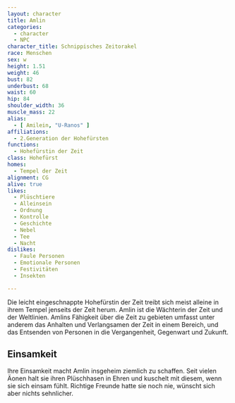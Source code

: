```yaml
---
layout: character
title: Amlin
categories:
  - character
  - NPC
character_title: Schnippisches Zeitorakel
race: Menschen
sex: w
height: 1.51
weight: 46
bust: 82
underbust: 68
waist: 60
hip: 84
shoulder_width: 36
muscle_mass: 22
alias:
  - [ Amilein, "U-Ranos" ]
affiliations:
  - 2.Generation der Hohefürsten
functions:
  - Hohefürstin der Zeit
class: Hohefürst
homes:
  - Tempel der Zeit
alignment: CG
alive: true
likes:
  - Plüschtiere
  - Alleinsein
  - Ordnung
  - Kontrolle
  - Geschichte
  - Nebel
  - Tee
  - Nacht
dislikes:
  - Faule Personen
  - Emotionale Personen
  - Festivitäten
  - Insekten

---
```


Die leicht eingeschnappte Hohefürstin der Zeit treibt sich meist alleine in ihrem Tempel jenseits der Zeit herum. Amlin
ist die Wächterin der Zeit und der Weltlinien. Amlins Fähigkeit über die Zeit zu gebieten umfasst unter anderem das
Anhalten und Verlangsamen der Zeit in einem Bereich, und das Entsenden von Personen in die Vergangenheit, Gegenwart und
Zukunft.

<!--more-->

## Einsamkeit

Ihre Einsamkeit macht Amlin insgeheim ziemlich zu schaffen. Seit vielen Äonen halt sie ihren Plüschhasen in Ehren und
kuschelt mit diesem, wenn sie sich einsam fühlt. Richtige Freunde hatte sie noch nie, wünscht sich aber nichts
sehnlicher.